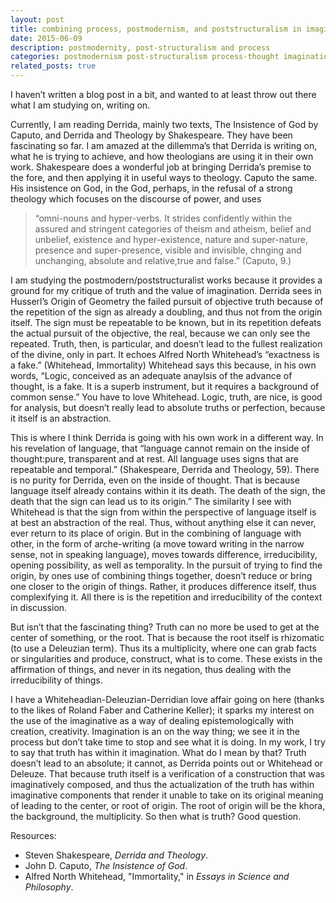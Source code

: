 ```yaml
---
layout: post
title: combining process, postmodernism, and poststructuralism in imagination
date: 2015-06-09
description: postmodernity, post-structuralism and process
categories: postmodernism post-structuralism process-thought imagination
related_posts: true
---
```



I haven’t written a blog post in a bit, and wanted to at least throw out there what I am studying on, writing on.

Currently, I am reading Derrida, mainly two texts, The Insistence of God by Caputo, and Derrida and Theology by Shakespeare.  They have been fascinating so far.  I am amazed at the dillemma’s that Derrida is writing on, what he is trying to achieve, and how theologians are using it in their own work.  Shakespeare does a wonderful job at bringing Derrida’s premise to the fore, and then applying it in useful ways to theology.  Caputo the same.  His insistence on God, in the God, perhaps, in the refusal of a strong theology which focuses on the discourse of power, and uses

>“omni-nouns and hyper-verbs. It strides confidently within the assured and stringent categories of theism and atheism, belief and unbelief, existence and hyper-existence, nature and super-nature, presence and super-presence, visible and invisible, chnging and unchanging, absolute and relative,true and false.” (Caputo, 9.)

I am studying the postmodern/poststructuralist works because it provides a ground for my critique of truth and the value of imagination.  Derrida sees in Husserl’s Origin of Geometry the failed pursuit of objective truth because of the repetition of the sign as already a doubling, and thus not from the origin itself.  The sign must be repeatable to be known, but in its repetition defeats the actual pursuit of the objective, the real, because we can only see the repeated.
Truth, then, is particular, and doesn’t lead to the fullest realization of the divine, only in part.  It echoes Alfred North Whitehead’s “exactness is a fake.” (Whitehead, Immortality)  Whitehead says this because, in his own words, “Logic, conceived as an adequate anaylsis of the advance of thought, is a fake.  It is a superb instrument, but it requires a background of common sense.”  You have to love Whitehead.  Logic, truth, are nice, is good for analysis, but doesn’t really lead to absolute truths or perfection, because it itself is an abstraction.  

This is where I think Derrida is going with his own work in a different way.  In his revelation of language, that “language cannot remain on the inside of thought:pure, transparent and at rest.  All language uses signs that are repeatable and temporal.” (Shakespeare, Derrida and Theology, 59). There is no purity for Derrida, even on the inside of thought.  That is because language itself already contains within it its death.  The death of the sign, the death that the sign can lead us to its origin.”  The similarity I see with Whitehead is that the sign from within the perspective of language itself is at best an abstraction of the real.  Thus, without anything else it can never, ever return to its place of origin.  But in the combining of language with other, in the form of arche-writing (a move toward writing in the narrow sense, not in speaking language), moves towards difference, irreducibility, opening possibility, as well as temporality.  In the pursuit of trying to find the origin, by ones use of combining things together, doesn’t reduce or bring one closer to the origin of things.  Rather, it produces difference itself, thus complexifying it.  All there is is the repetition and irreducibility of the context in discussion.

But isn’t that the fascinating thing?  Truth can no more be used to get at the center of something, or the root.  That is because the root itself is rhizomatic (to use a Deleuzian term).  Thus its a multiplicity, where one can grab facts or singularities and produce, construct, what is to come.  These exists in the affirmation of things, and never in its negation, thus dealing with the irreducibility of things.

I have a Whiteheadian-Deleuzian-Derridian love affair going on here (thanks to the likes of Roland Faber and Catherine Keller); it sparks my interest on the use of the imaginative as a way of dealing epistemologically with creation, creativity.  Imagination is an on the way thing; we see it in the process but don’t take time to stop and see what it is doing.  In my work, I try to say that truth has within it imagination.  What do I mean by that?  Truth doesn’t lead to an absolute; it cannot, as Derrida points out or Whitehead or Deleuze.  That because truth itself is a verification of a construction that was imaginatively composed, and thus the actualization of the truth has within imaginative components that render it unable to take on its original meaning of leading to the center, or root of origin.  The root of origin will be the khora, the background, the multiplicity.  So then what is truth?  Good question.

Resources:

* Steven Shakespeare, *Derrida and Theology*.
* John D. Caputo, *The Insistence of God*.
* Alfred North Whitehead, "Immortality," in *Essays in Science and Philosophy*.